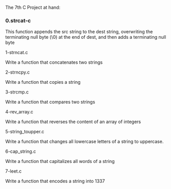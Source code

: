 The 7th C Project at hand:

### 0.strcat-c

This function appends the src string to the dest string, overwriting the terminating null byte (\0) at the end of dest, and then adds a terminating null byte

1-strncat.c 

Write a function that concatenates two strings

2-strncpy.c 

Write a function that copies a string

3-strcmp.c 

Write a function that compares two strings

4-rev_array.c 

Write a function that reverses the content of an array of integers

5-string_toupper.c 

Write a function that changes all lowercase letters of a string to uppercase.

6-cap_string.c 

Write a function that capitalizes all words of a string

7-leet.c

Write a function that encodes a string into 1337
